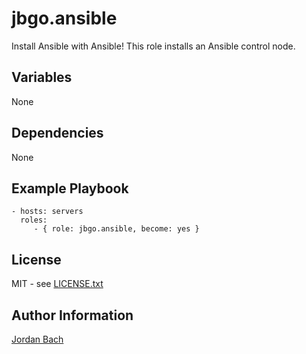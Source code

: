 jbgo.ansible
============

Install Ansible with Ansible! This role installs an Ansible control node.

Variables
--------------

None

Dependencies
------------

None

Example Playbook
----------------

    - hosts: servers
      roles:
         - { role: jbgo.ansible, become: yes }

License
-------

MIT - see [LICENSE.txt](https://github.com/jbgo/ansible-ansible/blob/master/LICENSE.txt)

Author Information
------------------

[Jordan Bach](https://opensolitude.com)
